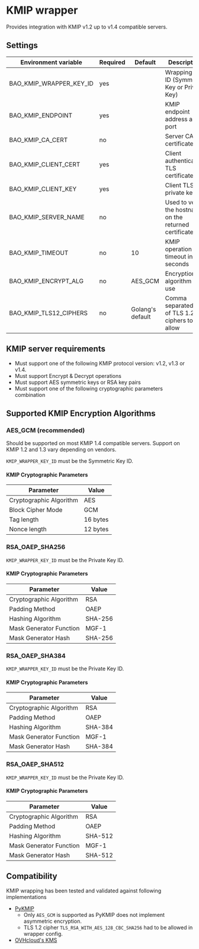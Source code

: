 # KMIP wrapper

Provides integration with KMIP v1.2 up to v1.4 compatible servers.

## Settings
| Environment variable       | Required | Default          | Description                                              |
| -------------------------- | -------- | ---------------- | -------------------------------------------------------- |
| BAO_KMIP_WRAPPER_KEY_ID    | yes      |                  | Wrapping key ID (Symmetric Key or Private Key)           |
| BAO_KMIP_ENDPOINT          | yes      |                  | KMIP endpoint address and port                           |
| BAO_KMIP_CA_CERT           | no       |                  | Server CA certificate                                    |
| BAO_KMIP_CLIENT_CERT       | yes      |                  | Client authentication TLS certificate                    |
| BAO_KMIP_CLIENT_KEY        | yes      |                  | Client TLS private key                                   |
| BAO_KMIP_SERVER_NAME       | no       |                  | Used to verify the hostname on the returned certificates |
| BAO_KMIP_TIMEOUT           | no       | 10               | KMIP operation timeout in seconds                        |
| BAO_KMIP_ENCRYPT_ALG       | no       | AES_GCM          | Encryption algorithm to use                              |
| BAO_KMIP_TLS12_CIPHERS     | no       | Golang's default | Comma separated list of TLS 1.2 ciphers to allow         |

## KMIP server requirements
- Must support one of the following KMIP protocol version: v1.2, v1.3 or v1.4.
- Must support Encrypt & Decrypt operations
- Must support AES symmetric keys or RSA key pairs
- Must support one of the following cryptographic parameters combination

## Supported KMIP Encryption Algorithms

### AES_GCM (recommended)
Should be supported on most KMIP 1.4 compatible servers.
Support on KMIP 1.2 and 1.3 vary depending on vendors.

`KMIP_WRAPPER_KEY_ID` must be the Symmetric Key ID.

#### KMIP Cryptographic Parameters
| Parameter               | Value    |
| ----------------------- | -------- |
| Cryptographic Algorithm | AES      |
| Block Cipher Mode       | GCM      |
| Tag length              | 16 bytes |
| Nonce length            | 12 bytes |

### RSA_OAEP_SHA256
`KMIP_WRAPPER_KEY_ID` must be the Private Key ID.

#### KMIP Cryptographic Parameters
| Parameter               | Value    |
| ----------------------- | -------- |
| Cryptographic Algorithm | RSA      |
| Padding Method          | OAEP     |
| Hashing Algorithm       | SHA-256  |
| Mask Generator Function | MGF-1    |
| Mask Generator Hash     | SHA-256  |

### RSA_OAEP_SHA384
`KMIP_WRAPPER_KEY_ID` must be the Private Key ID.

#### KMIP Cryptographic Parameters
| Parameter               | Value    |
| ----------------------- | -------- |
| Cryptographic Algorithm | RSA      |
| Padding Method          | OAEP     |
| Hashing Algorithm       | SHA-384  |
| Mask Generator Function | MGF-1    |
| Mask Generator Hash     | SHA-384  |

### RSA_OAEP_SHA512
`KMIP_WRAPPER_KEY_ID` must be the Private Key ID.

#### KMIP Cryptographic Parameters
| Parameter               | Value    |
| ----------------------- | -------- |
| Cryptographic Algorithm | RSA      |
| Padding Method          | OAEP     |
| Hashing Algorithm       | SHA-512  |
| Mask Generator Function | MGF-1    |
| Mask Generator Hash     | SHA-512  |

## Compatibility
KMIP wrapping has been tested and validated against following implementations
- [PyKMIP](https://github.com/OpenKMIP/PyKMIP)
    - Only `AES_GCM` is supported as PyKMIP does not implement asymmetric encryption.
    - TLS 1.2 cipher `TLS_RSA_WITH_AES_128_CBC_SHA256` had to be allowed in wrapper config.
- [OVHcloud's KMS](https://www.ovhcloud.com/en-ie/identity-security-operations/key-management-service/)